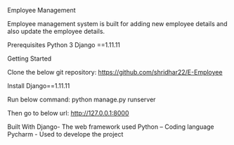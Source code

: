 Employee Management

Employee management system is built for adding new employee details and also update the employee details.


Prerequisites
Python 3
Django ==1.11.11


Getting Started

Clone the below git repository:
https://github.com/shridhar22/E-Employee

Install Django==1.11.11 

Run below command:
python manage.py runserver

Then go to below url:
http://127.0.0.1:8000

Built With
Django- The web framework used 
Python – Coding language
Pycharm - Used to develope the project 
